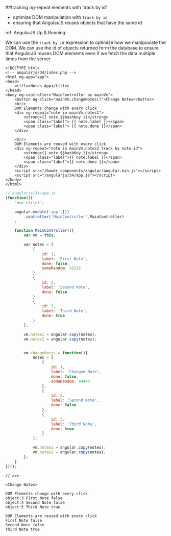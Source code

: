 ##tracking ng-repeat elements with 'track by id'
* optimize DOM manipulation with `track by id`
* ensuring that AngularJS reuses objects that have the same id

ref: AngularJS Up & Running

We can use the `track by id` expression to optimize how we manipuulate the DOM.
We can use the id of objects returned form the database to ensure that AngularJS
reuses DOM elements even if we fetch the data multiple times from the server.


```
<!DOCTYPE html>
<!-- angularjs/34/index.php -->
<html ng-app="app">
<head>
    <title>Notes App</title>
</head>
<body ng-controller="MainController as mainVm">
    <button ng-click="mainVm.changeNotes()">Change Notes</button>
    <br/>
    DOM Elements change with every click
    <div ng-repeat="note in mainVm.notes1">
        <strong>{{ note.$$hashKey }}</strong>
        <span class="label"> {{ note.label }}</span>
        <span class="label"> {{ note.done }}</span>
    </div>

    <hr/>
    DOM Elements are reused with every click
    <div ng-repeat="note in mainVm.notes2 track by note.id">
        <strong>{{ note.$$hashKey }}</strong>
        <span class="label">{{ note.label }}</span>
        <span class="label">{{ note.done }}</span>
    </div>
    <script src="/bower_components/angular/angular.min.js"></script>
    <script src="/angularjs/34/app.js"></script>
</body>
</html>
```

```javascript
// angularjs/34/app.js
(function(){
    'use strict';

    angular.module('app',[])
        .controller('MainController',MainController)
    ;

    function MainController(){
        var vm = this;

        var notes = [
            {
                id: 1,
                label: 'First Note',
                done: false,
                someRandom: 31232
            },
            {
                id: 2,
                label: 'Second Note',
                done: false
            },
            {
                id: 3,
                label: 'Third Note',
                done: true
            }
        ];

        vm.notes1 = angular.copy(notes);
        vm.notes2 = angular.copy(notes);


        vm.changeNotes = function(){
            notes = [
                {
                    id: 1,
                    label: 'Changed Note',
                    done: false,
                    someRandom: 44444
                },
                {
                    id: 2,
                    label: 'Second Note',
                    done: false
                },
                {
                    id: 3,
                    label: 'Third Note',
                    done: true
                }
            ];

            vm.notes1 = angular.copy(notes);
            vm.notes2 = angular.copy(notes);
        };
    }
})();
```

```
// >>>

<Change Notes>

DOM Elements change with every click
object:3 First Note false
object:4 Second Note false
object:5 Third Note true

DOM Elements are reused with every click
First Note false
Second Note false
Third Note true
```